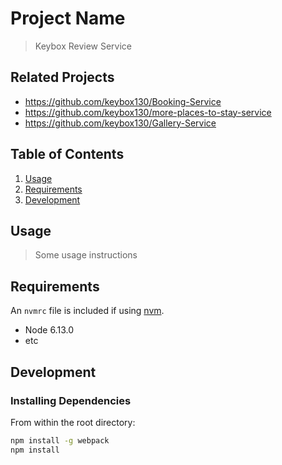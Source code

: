 # Project Name

> Keybox Review Service

## Related Projects

  - https://github.com/keybox130/Booking-Service
  - https://github.com/keybox130/more-places-to-stay-service
  - https://github.com/keybox130/Gallery-Service

## Table of Contents

1. [Usage](#Usage)
1. [Requirements](#requirements)
1. [Development](#development)

## Usage

> Some usage instructions

## Requirements

An `nvmrc` file is included if using [nvm](https://github.com/creationix/nvm).

- Node 6.13.0
- etc

## Development

### Installing Dependencies

From within the root directory:

```sh
npm install -g webpack
npm install
```

